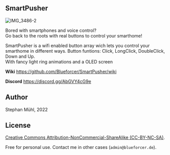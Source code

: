 ## SmartPusher

![IMG_3486-2](https://user-images.githubusercontent.com/31169771/188873870-f90f919c-b7dd-423f-8c04-c9f61583a24c.jpg)

Bored with smartphones and voice control?  
Go back to the roots with real buttons to control your smarthome!  
  
SmartPusher is a wifi enabled button array wich lets you control your smarthome in different ways. Button funtions: Click, LongClick, DoubleClick, Down and Up.  
With fancy light ring animations and a OLED screen  
  
**Wiki**
https://github.com/Blueforcer/SmartPusher/wiki
    
**Discord**
https://discord.gg/AbGVY4cG9e  


## Author

Stephan Mühl, 2022

## License

[Creative Commons Attribution-NonCommercial-ShareAlike (CC-BY-NC-SA)](http://creativecommons.org/licenses/by-nc-sa/4.0/).

Free for personal use. Contact me in other cases (`admin@blueforcer.de`).
